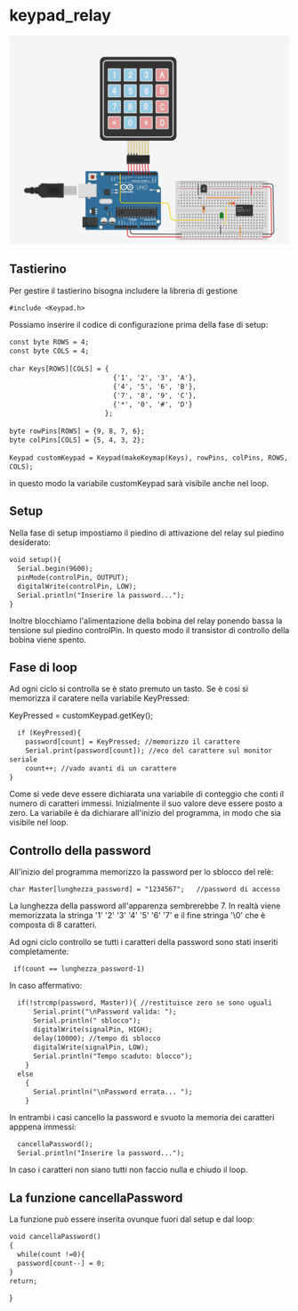 # keypad_relay

![This is an image](https://github.com/davidedifilippo/keypad_relay/blob/main/keypad_relay.png)

## Tastierino

Per gestire il tastierino bisogna includere la libreria di gestione 

    #include <Keypad.h>
    
Possiamo inserire il codice di configurazione prima della fase di setup:

    const byte ROWS = 4;
    const byte COLS = 4;

    char Keys[ROWS][COLS] = {
                              {'1', '2', '3', 'A'},
                              {'4', '5', '6', 'B'},
                              {'7', '8', '9', 'C'},
                              {'*', '0', '#', 'D'}
                            };

    byte rowPins[ROWS] = {9, 8, 7, 6};
    byte colPins[COLS] = {5, 4, 3, 2};

    Keypad customKeypad = Keypad(makeKeymap(Keys), rowPins, colPins, ROWS, COLS);
    
in questo modo la variabile customKeypad sarà visibile anche nel loop.

## Setup

Nella fase di setup impostiamo il piedino di attivazione del relay sul piedino desiderato:

    void setup(){
      Serial.begin(9600);
      pinMode(controlPin, OUTPUT);
      digitalWrite(controlPin, LOW);
      Serial.println("Inserire la password...");
    }

Inoltre blocchiamo l'alimentazione della bobina del relay ponendo bassa la tensione sul piedino controlPin. In questo modo il transistor di controllo della bobina viene spento.


## Fase di loop 

Ad ogni ciclo si controlla se è stato premuto un tasto. Se è cosi si memorizza il caratere nella variabile KeyPressed:

KeyPressed = customKeypad.getKey();
  
      if (KeyPressed){
        password[count] = KeyPressed; //memorizzo il carattere 
        Serial.print(password[count]); //eco del carattere sul monitor seriale
        count++; //vado avanti di un carattere 
    }
    

Come si vede deve essere dichiarata una variabile di conteggio che conti il numero di caratteri immessi. Inizialmente il suo valore deve essere posto a zero. La variabile è da dichiarare all'inizio del programma, in modo che sia visibile nel loop.

## Controllo della password 

All'inizio del programma memorizzo la password per lo sblocco del relè:

    char Master[lunghezza_password] = "1234567";   //password di accesso

La lunghezza della password all'apparenza sembrerebbe 7. In realtà viene memorizzata la stringa '1' '2' '3' '4' '5' '6' '7' e il fine stringa '\0' che è composta di 8 caratteri.

Ad ogni ciclo controllo se tutti i caratteri della password sono stati inseriti completamente:     
     
     if(count == lunghezza_password-1)

In caso affermativo:

      if(!strcmp(password, Master)){ //restituisce zero se sono uguali
          Serial.print("\nPassword valida: ");
          Serial.println(" sblocco");
          digitalWrite(signalPin, HIGH);
          delay(10000); //tempo di sblocco
          digitalWrite(signalPin, LOW);
          Serial.println("Tempo scaduto: blocco");
        }
      else
        {
          Serial.println("\nPassword errata... ");
        }
        
In entrambi i casi cancello la password e svuoto la memoria dei caratteri apppena immessi:

      cancellaPassword();
      Serial.println("Inserire la password...");

In caso i caratteri non siano tutti non faccio nulla e chiudo il loop.


## La funzione cancellaPassword

La funzione può essere inserita ovunque fuori dal setup e dal loop:


    void cancellaPassword()
    {
      while(count !=0){
      password[count--] = 0; 
    }
    return;
}


